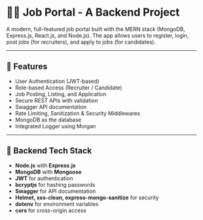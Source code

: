 # 🧑‍💼 Job Portal - A Backend Project

A modern, full-featured job portal built with the MERN stack (MongoDB, Express.js, React.js, and Node.js). The app allows users to register, login, post jobs (for recruiters), and apply to jobs (for candidates).

---

## 🚀 Features

- User Authentication (JWT-based)
- Role-based Access (Recruiter / Candidate)
- Job Posting, Listing, and Application
- Secure REST APIs with validation
- Swagger API documentation
- Rate Limiting, Sanitization & Security Middlewares
- MongoDB as the database
- Integrated Logger using Morgan

---

## 🧱 Backend Tech Stack

- **Node.js** with **Express.js**
- **MongoDB** with **Mongoose**
- **JWT** for authentication
- **bcryptjs** for hashing passwords
- **Swagger** for API documentation
- **Helmet, xss-clean, express-mongo-sanitize** for security
- **dotenv** for environment variables
- **cors** for cross-origin access

